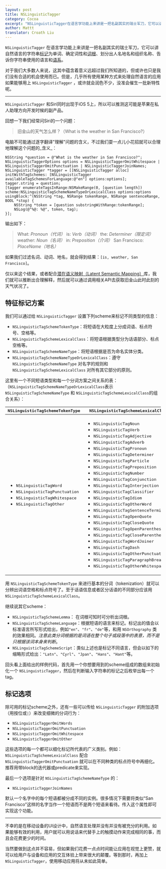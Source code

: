 ```yaml
---
layout: post
title: NSLinguisticTagger
category: Cocoa
excerpt: "NSLinguisticTagger在语言学功能上来讲是一把名副其实的瑞士军刀，它可以讲自然语言的字符串标记为单词、确定词性和词根、划分出人名地名和组织名称、告诉你字符串使用的语言和语系。"
author: Mattt
translator: Croath Liu
---
```


`NSLinguisticTagger` 在语言学功能上来讲是一把名副其实的瑞士军刀，它可以讲自然语言的字符串[标记](http://en.wikipedia.org/wiki/Tokenization)为单词、确定词性和[词根](http://en.wikipedia.org/wiki/Word_stem)、划分出人名地名和组织名称、告诉你字符串使用的语言和[语系](http://en.wikipedia.org/wiki/Writing_system)。

对于我们大多数人来说，这其中蕴含着意义远超过我们所知道的，但或许也只是我们没有合适的机会使用而已。但是，几乎所有使用某种方式来处理自然语言的应用如果能够用上 `NSLinguisticTagger` ，或许就会润色不少，没准会催生一批新特性呢。

---

`NSLinguisticTagger` 和Siri同时出现于iOS 5上，所以可以推测这可能是苹果在私人助理方向开发时候的副产品。

回想一下我们经常问Siri的一个问题：

> 旧金山的天气怎么样？（What is the weather in San Francisco?）

电脑不可能通过逐字翻译"理解"问题的含义，不过我们耍一点儿小花招就可以合理地理解这个问题的_含义_：

~~~{objective-c}
NSString *question = @"What is the weather in San Francisco?";
NSLinguisticTaggerOptions options = NSLinguisticTaggerOmitWhitespace | NSLinguisticTaggerOmitPunctuation | NSLinguisticTaggerJoinNames;
NSLinguisticTagger *tagger = [[NSLinguisticTagger alloc] initWithTagSchemes: [NSLinguisticTagger availableTagSchemesForLanguage:@"en"] options:options];
tagger.string = question;
[tagger enumerateTagsInRange:NSMakeRange(0, [question length]) scheme:NSLinguisticTagSchemeNameTypeOrLexicalClass options:options usingBlock:^(NSString *tag, NSRange tokenRange, NSRange sentenceRange, BOOL *stop) {
    NSString *token = [question substringWithRange:tokenRange];
    NSLog(@"%@: %@", token, tag);
}];
~~~

输出如下：

> What: _Pronoun（代词）_
> is: _Verb（动词）_
> the: _Determiner（限定词）_
> weather: _Noun（名词）_
> in: _Preposition（介词）_
> San Francisco: _PlaceName（地名）_

如果我们过滤名词、动词、地名，就会得到结果：`[is, weather, San Francisco]`。

仅以来这个结果，或者配合[潜在语义映射（Latent Semantic Mapping）](http://developer.apple.com/library/mac/#documentation/LatentSemanticMapping/Reference/LatentSemanticMapping_header_reference/Reference/reference.html)库，我们就可以推断出合理解释，然后就可以通过调用相关API去获取旧金山此时此刻的天气状况了。

## 特征标记方案

我们可以通过给 `NSLinguisticTagger` 设置下列scheme来标记不同类型的信息：

- `NSLinguisticTagSchemeTokenType`：将短语在大粒度上分成词语、标点符号、空格等。
- `NSLinguisticTagSchemeLexicalClass`：将短语根据类型分为话语部分、标点空格等。
- `NSLinguisticTagSchemeNameType`：将短语根据是否为命名实体分类。
- `NSLinguisticTagSchemeNameTypeOrLexicalClass`：遵守 `NSLinguisticTagSchemeNameType` 对名字的规则和 `NSLinguisticTagSchemeLexicalClass` 对所有其它部分的原则。

这里有一个不同短语类型和每一个分词方案之间关系的表：（`NSLinguisticTagSchemeNameTypeOrLexicalClass`表示`NSLinguisticTagSchemeNameType` 和 `NSLinguisticTagSchemeLexicalClass`的组合关系）：

<table>
  <thead>
    <tr>
      <th><tt>NSLinguisticTagSchemeTokenType</tt></th>
      <th><tt>NSLinguisticTagSchemeLexicalClass</tt></th>
      <th><tt>NSLinguisticTagSchemeNameType</tt></th>
    </tr>
  </thead>
  <tbody>
    <tr>
      <td>
        <ul>
          <li><tt>NSLinguisticTagWord</tt></li>
          <li><tt>NSLinguisticTagPunctuation</tt></li>
          <li><tt>NSLinguisticTagWhitespace</tt></li>
          <li><tt>NSLinguisticTagOther</tt></li>
        </ul>
      </td>
      <td>
        <ul>
          <li><tt>NSLinguisticTagNoun</tt></li>
          <li><tt>NSLinguisticTagVerb</tt></li>
          <li><tt>NSLinguisticTagAdjective</tt></li>
          <li><tt>NSLinguisticTagAdverb</tt></li>
          <li><tt>NSLinguisticTagPronoun</tt></li>
          <li><tt>NSLinguisticTagDeterminer</tt></li>
          <li><tt>NSLinguisticTagParticle</tt></li>
          <li><tt>NSLinguisticTagPreposition</tt></li>
          <li><tt>NSLinguisticTagNumber</tt></li>
          <li><tt>NSLinguisticTagConjunction</tt></li>
          <li><tt>NSLinguisticTagInterjection</tt></li>
          <li><tt>NSLinguisticTagClassifier</tt></li>
          <li><tt>NSLinguisticTagIdiom</tt></li>
          <li><tt>NSLinguisticTagOtherWord</tt></li>
          <li><tt>NSLinguisticTagSentenceTerminator</tt></li>
          <li><tt>NSLinguisticTagOpenQuote</tt></li>
          <li><tt>NSLinguisticTagCloseQuote</tt></li>
          <li><tt>NSLinguisticTagOpenParenthesis</tt></li>
          <li><tt>NSLinguisticTagCloseParenthesis</tt></li>
          <li><tt>NSLinguisticTagWordJoiner</tt></li>
          <li><tt>NSLinguisticTagDash</tt></li>
          <li><tt>NSLinguisticTagOtherPunctuation</tt></li>
          <li><tt>NSLinguisticTagParagraphBreak</tt></li>
          <li><tt>NSLinguisticTagOtherWhitespace</tt></li>
        </ul>
      </td>
      <td>
        <ul>
          <li><tt>NSLinguisticTagPersonalName</tt></li>
          <li><tt>NSLinguisticTagPlaceName</tt></li>
          <li><tt>NSLinguisticTagOrganizationName</tt></li>
        </ul>
      </td>
    </tr>
  </tbody>
</table>

用 `NSLinguisticTagSchemeTokenType` 来进行基本的分词（tokenization）就可以分辨出词语空格和标点符号了。至于话语信息或者区分话语的不同部分应该用 `NSLinguisticTagSchemeLexicalClass`。

继续说其它scheme：

- `NSLinguisticTagSchemeLemma`： 在词根可知时可分析出词根。
- `NSLinguisticTagSchemeLanguage`：根据短语的语言来标记。标记出的值会以标准语言所写形式给出，例如`"en"`、`"fr"`、`"de"`等，和用 `NSOrthography` 类的效果相同。_注意此类分词根据的是词语在整个句子或段落中的表意，而不是只根据该词本身来判断_。
- `NSLinguisticTagSchemeScript`：类似上述也是标记不同语言，但会以如下的缩略形式给出：`"Latn"`、`"Cyrl"`、`"Jpan"`、`"Hans"`、`"Hant"`等。

回头看上面给出的样例代码，首先用一个你想要用到的scheme组成的数组来初始化一个 `NSLinguisticTagger`，然后在判断输入字符串的标记之后枚举出每一个tag。

## 标记选项

除可用的标记scheme之外，还有一些可以传给 `NSLinguisticTagger` 的附加选项（用按位或`|`）来改变细微的分词行为：

- `NSLinguisticTaggerOmitWords`
- `NSLinguisticTaggerOmitPunctuation`
- `NSLinguisticTaggerOmitWhitespace`
- `NSLinguisticTaggerOmitOther`

这些选项的每一个都可以细化标记所代表的广义类别。例如：`NSLinguisticTagSchemeLexicalClass` 配合 `NSLinguisticTaggerOmitPunctuation` 就可以在不同种类的标点符号中再细化。推荐用带block的迭代器或predicate来实现。

最后一个选项是针对 `NSLinguisticTagSchemeNameType` 的：

- `NSLinguisticTaggerJoinNames`

默认一个名字中的每个短语都被分成不同的实例。很多情况下需要将类似“San Francisco”这样的名字当作一个短语而不是两个短语来看待。传入这个属性即可实现这个功能。

---

不幸的是在移动设备的UI设计中，自然语言处理并没有并没有被充分的利用。如果能够有效的利用，用户就可以用说话来代替手上的触摸动作来完成相同的事，而且会花费更少的时间。

当然要做到这点并不容易，但如果我们花费一点点时间能让应用在视觉上更赞，就可以给用户与设备和应用的交互体验上带来很大的颠覆。等到那时，再加上 `NSLinguisticTagger`，使用移动应用将从未如此简单。
